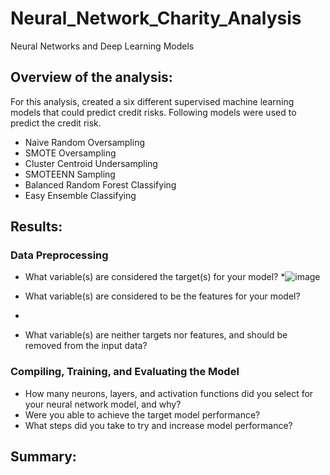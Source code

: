 # Neural_Network_Charity_Analysis
Neural Networks and Deep Learning Models

## Overview of the analysis:
For this analysis, created a six different supervised machine learning models that could predict credit risks. Following models were used to predict the credit risk.

 * Naive Random Oversampling
 * SMOTE Oversampling
 * Cluster Centroid Undersampling
 * SMOTEENN Sampling
 * Balanced Random Forest Classifying
 * Easy Ensemble Classifying

## Results:
### Data Preprocessing
  * What variable(s) are considered the target(s) for your model?
  *![image](https://user-images.githubusercontent.com/79486450/125225347-27c69280-e29d-11eb-8dfa-ac6261ff4205.png)

  * What variable(s) are considered to be the features for your model?
  * 
  * What variable(s) are neither targets nor features, and should be removed from the input data?

### Compiling, Training, and Evaluating the Model
  * How many neurons, layers, and activation functions did you select for your neural network model, and why?
  * Were you able to achieve the target model performance?
  * What steps did you take to try and increase model performance?

## Summary:
